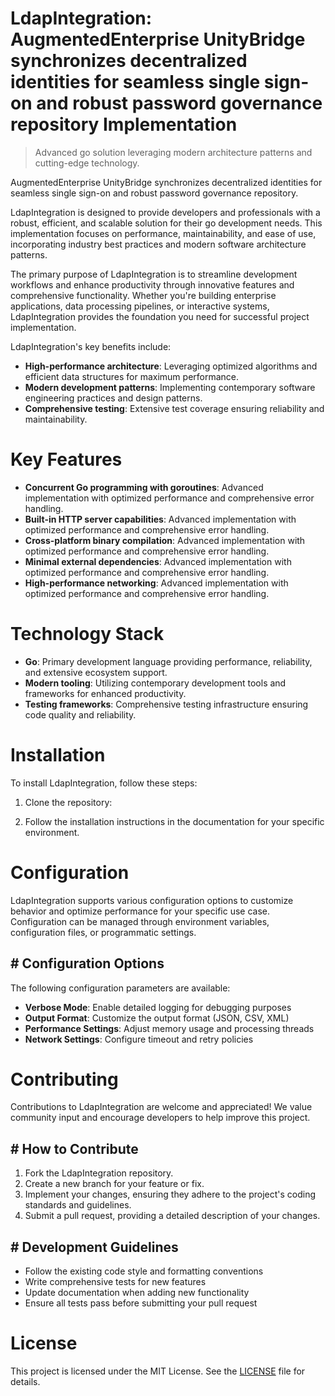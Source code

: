 <!-- fallback_LdapIntegration_20250810011818_72697 -->

# LdapIntegration: AugmentedEnterprise UnityBridge synchronizes decentralized identities for seamless single sign-on and robust password governance repository Implementation
> Advanced go solution leveraging modern architecture patterns and cutting-edge technology.

AugmentedEnterprise UnityBridge synchronizes decentralized identities for seamless single sign-on and robust password governance repository.

LdapIntegration is designed to provide developers and professionals with a robust, efficient, and scalable solution for their go development needs. This implementation focuses on performance, maintainability, and ease of use, incorporating industry best practices and modern software architecture patterns.

The primary purpose of LdapIntegration is to streamline development workflows and enhance productivity through innovative features and comprehensive functionality. Whether you're building enterprise applications, data processing pipelines, or interactive systems, LdapIntegration provides the foundation you need for successful project implementation.

LdapIntegration's key benefits include:

* **High-performance architecture**: Leveraging optimized algorithms and efficient data structures for maximum performance.
* **Modern development patterns**: Implementing contemporary software engineering practices and design patterns.
* **Comprehensive testing**: Extensive test coverage ensuring reliability and maintainability.

# Key Features

* **Concurrent Go programming with goroutines**: Advanced implementation with optimized performance and comprehensive error handling.
* **Built-in HTTP server capabilities**: Advanced implementation with optimized performance and comprehensive error handling.
* **Cross-platform binary compilation**: Advanced implementation with optimized performance and comprehensive error handling.
* **Minimal external dependencies**: Advanced implementation with optimized performance and comprehensive error handling.
* **High-performance networking**: Advanced implementation with optimized performance and comprehensive error handling.

# Technology Stack

* **Go**: Primary development language providing performance, reliability, and extensive ecosystem support.
* **Modern tooling**: Utilizing contemporary development tools and frameworks for enhanced productivity.
* **Testing frameworks**: Comprehensive testing infrastructure ensuring code quality and reliability.

# Installation

To install LdapIntegration, follow these steps:

1. Clone the repository:


2. Follow the installation instructions in the documentation for your specific environment.

# Configuration

LdapIntegration supports various configuration options to customize behavior and optimize performance for your specific use case. Configuration can be managed through environment variables, configuration files, or programmatic settings.

## # Configuration Options

The following configuration parameters are available:

* **Verbose Mode**: Enable detailed logging for debugging purposes
* **Output Format**: Customize the output format (JSON, CSV, XML)
* **Performance Settings**: Adjust memory usage and processing threads
* **Network Settings**: Configure timeout and retry policies

# Contributing

Contributions to LdapIntegration are welcome and appreciated! We value community input and encourage developers to help improve this project.

## # How to Contribute

1. Fork the LdapIntegration repository.
2. Create a new branch for your feature or fix.
3. Implement your changes, ensuring they adhere to the project's coding standards and guidelines.
4. Submit a pull request, providing a detailed description of your changes.

## # Development Guidelines

* Follow the existing code style and formatting conventions
* Write comprehensive tests for new features
* Update documentation when adding new functionality
* Ensure all tests pass before submitting your pull request

# License

This project is licensed under the MIT License. See the [LICENSE](https://github.com/laurindoisaac/LdapIntegration/blob/main/LICENSE) file for details.
